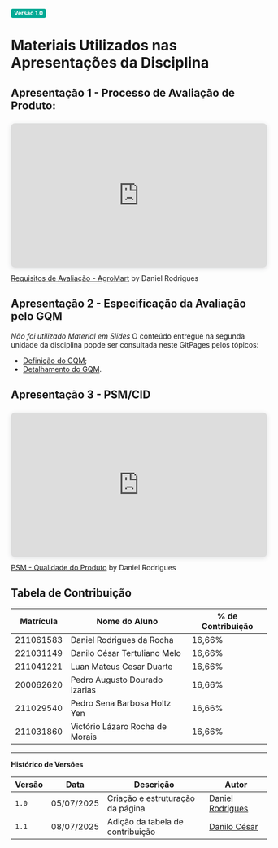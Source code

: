 <span style="background-color:#00aa95; color:white; font-size:0.8em; font-weight: bold; padding:2px 6px; border-radius:4px;">Versão 1.0</span>

# Materiais Utilizados nas Apresentações da Disciplina

## Apresentação 1 - Processo de Avaliação de Produto:
<div style="position: relative; width: 100%; height: 0; padding-top: 56.2500%;
 padding-bottom: 0; box-shadow: 0 2px 8px 0 rgba(63,69,81,0.16); margin-top: 1.6em; margin-bottom: 0.9em; overflow: hidden;
 border-radius: 8px; will-change: transform;">
  <iframe loading="lazy" style="position: absolute; width: 100%; height: 100%; top: 0; left: 0; border: none; padding: 0;margin: 0;"
    src="https://www.canva.com/design/DAGkvgmuC0c/PneoUCHB7KP5Rm1S68_jOw/view?embed" allowfullscreen="allowfullscreen" allow="fullscreen">
  </iframe>
</div>
<a href="https:&#x2F;&#x2F;www.canva.com&#x2F;design&#x2F;DAGkvgmuC0c&#x2F;PneoUCHB7KP5Rm1S68_jOw&#x2F;view?utm_content=DAGkvgmuC0c&amp;utm_campaign=designshare&amp;utm_medium=embeds&amp;utm_source=link" target="_blank" rel="noopener">Requisitos de Avaliação - AgroMart</a> by Daniel Rodrigues

## Apresentação 2 - Especificação da Avaliação pelo GQM
_Não foi utilizado Material em Slides_
O conteúdo entregue na segunda unidade da disciplina popde ser consultada neste GitPages pelos tópicos:

- [Definição do GQM](../03-gqm/definicao.md);
- [Detalhamento do GQM](../03-gqm/abstraction.md).

## Apresentação 3 - PSM/CID
<div style="position: relative; width: 100%; height: 0; padding-top: 56.2500%;
 padding-bottom: 0; box-shadow: 0 2px 8px 0 rgba(63,69,81,0.16); margin-top: 1.6em; margin-bottom: 0.9em; overflow: hidden;
 border-radius: 8px; will-change: transform;">
  <iframe loading="lazy" style="position: absolute; width: 100%; height: 100%; top: 0; left: 0; border: none; padding: 0;margin: 0;"
    src="https://www.canva.com/design/DAGp-EoX3_w/b4t6mzq7Gi_kq7MsqfZAbg/view?embed" allowfullscreen="allowfullscreen" allow="fullscreen">
  </iframe>
</div>
<a href="https:&#x2F;&#x2F;www.canva.com&#x2F;design&#x2F;DAGp-EoX3_w&#x2F;b4t6mzq7Gi_kq7MsqfZAbg&#x2F;view?utm_content=DAGp-EoX3_w&amp;utm_campaign=designshare&amp;utm_medium=embeds&amp;utm_source=link" target="_blank" rel="noopener">PSM - Qualidade do Produto</a> by Daniel Rodrigues

## Tabela de Contribuição

| Matrícula   | Nome do Aluno                        | % de Contribuição |
|-------------|--------------------------------------|--------------------|
| 211061583   | Daniel Rodrigues da Rocha            | 16,66%             |
| 221031149   | Danilo César Tertuliano Melo         | 16,66%             |
| 211041221   | Luan Mateus Cesar Duarte             | 16,66%             |
| 200062620   | Pedro Augusto Dourado Izarias        | 16,66%             |
| 211029540   | Pedro Sena Barbosa Holtz Yen         | 16,66%             |
| 211031860   | Victório Lázaro Rocha de Morais      | 16,66%             |


---

**Histórico de Versões**

| **Versão** | **Data**   | **Descrição**                    | **Autor**                        |
| ---------- | ---------- | -------------------------------- | -------------------------------- |
| `1.0`      | 05/07/2025 | Criação e estruturação da página | [Daniel Rodrigues](https://github.com/DanielRogs) |
| `1.1`      | 08/07/2025 | Adição da tabela de contribuição | [Danilo César](https://github.com/DaniloCTM) |